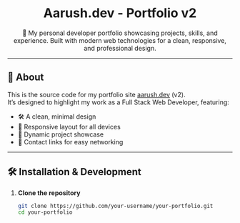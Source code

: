 <h1 align="center">
  Aarush.dev - Portfolio v2
</h1>

<p align="center">
  🚀 My personal developer portfolio showcasing projects, skills, and experience. Built with modern web technologies for a clean, responsive, and professional design.
</p>

---

## 🤵 About

This is the source code for my portfolio site [aarush.dev](https://your-live-site-link-here) (v2).  
It’s designed to highlight my work as a Full Stack Web Developer, featuring:

- 🛠 A clean, minimal design
- 🚀 Responsive layout for all devices
- 💼 Dynamic project showcase
- 📧 Contact links for easy networking

---

## 🛠 Installation & Development

1. **Clone the repository**
   ```bash
   git clone https://github.com/your-username/your-portfolio.git
   cd your-portfolio
   ```
